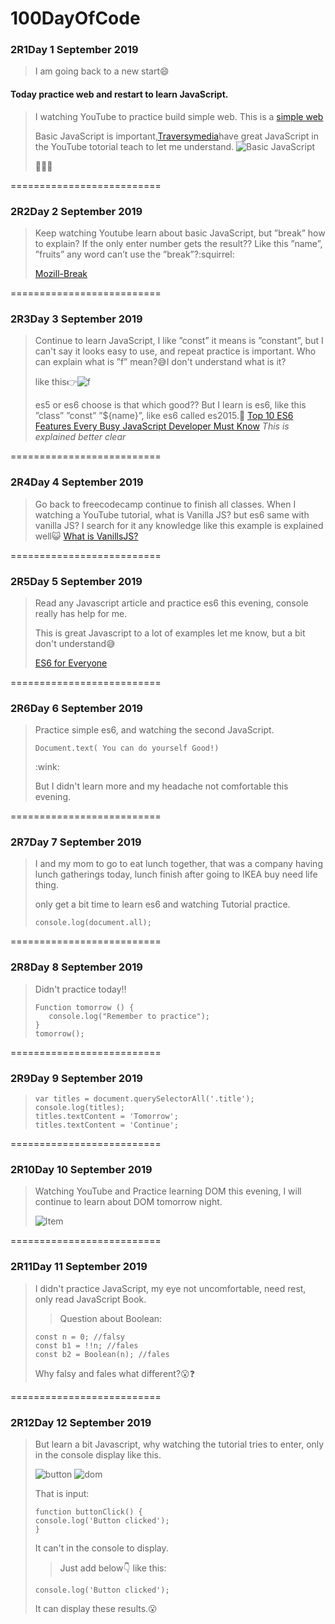 # 100DayOfCode
### 2R1Day 1 September 2019
> I am going back to a new start:smile:
>
#### Today practice web and restart to learn JavaScript.
> I watching YouTube to practice build simple web.
> This is a [simple web](https://twitter.com/i/status/1168187113751232513)
>
> Basic JavaScript is important,[Traversymedia](https://www.youtube.com/watch?v=hdI2bqOjy3c&list=WL&index=26&t=0s)have great JavaScript in the YouTube totorial teach to let me understand.
> ![Basic JavaScript](https://pbs.twimg.com/media/EDY7_p0U8AAY0vD?format=jpg&name=small)
>
> :muscle::muscle::muscle:

==========================
### 2R2Day 2 September 2019
> Keep watching Youtube learn about basic JavaScript, but ”break” how to explain? If the only enter number gets the result?? Like this ”name”, ”fruits” any word can’t use the ”break”?:squirrel:
>
> [Mozill-Break](https://developer.mozilla.org/en-US/docs/Web/JavaScript/Reference/Statements/break)

==========================
### 2R3Day 3 September 2019
> Continue to learn JavaScript, I like ”const” it means is ”constant”, but I can't say it looks easy to use, and repeat practice is important.
> Who can explain what is ”f” mean?:sweat_smile:I don't understand what is it?
>
> like this:point_right:![*f*](https://pbs.twimg.com/media/EDjN5geWsAYCDWv?format=jpg&name=small)
>>
> es5 or es6 choose is that which good?? But I learn is es6, like this ”class” ”const” ”${name}”, like es6 called es2015.:eyes:
> [Top 10 ES6 Features Every Busy JavaScript Developer Must Know](https://webapplog.com/es6/)
> _This is explained better clear_

==========================
### 2R4Day 4 September 2019
> Go back to freecodecamp continue to finish all classes.
When I watching a YouTube tutorial, what is Vanilla JS? but es6 same with vanilla JS? I search for it any knowledge like this example is explained well:smiley_cat:
> [What is VanillsJS?](https://stackoverflow.com/questions/20435653/what-is-vanillajs)

==========================
### 2R5Day 5 September 2019
> Read any Javascript article and practice es6 this evening, console really has help for me.
>
> This is great Javascript to a lot of examples let me know, but a bit don't understand:sweat_smile:
>
> [ES6 for Everyone](https://cloudup.com/cT3sEL-omAB)

==========================
### 2R6Day 6 September 2019
> Practice simple es6, and watching the second JavaScript.
> <pre><code>Document.text( You can do yourself Good!)</code></pre>:wink:
> But I didn't learn more and my headache not comfortable this evening.

==========================
### 2R7Day 7 September 2019
> I and my mom to go to eat lunch together, that was a company having lunch gatherings today, lunch finish after going to IKEA buy need life thing.
>
> only get a bit time to learn es6 and watching Tutorial practice.
> <pre><code>console.log(document.all);</code></pre>

==========================
### 2R8Day 8 September 2019
> Didn't practice today!!
>
> <pre><code>Function tomorrow () {
>    console.log("Remember to practice");
> }
> tomorrow();</code></pre>

==========================
### 2R9Day 9 September 2019
> <pre><code>var titles = document.querySelectorAll('.title');
> console.log(titles);
> titles.textContent = 'Tomorrow';
> titles.textContent = 'Continue';</code></pre>

==========================
### 2R10Day 10 September 2019
> Watching YouTube and Practice learning DOM this evening, I will continue to learn about DOM tomorrow night.
>
> ![Item](https://pbs.twimg.com/media/EEHVCXwUcAgGLry?format=jpg&name=small)

==========================
### 2R11Day 11 September 2019
> I didn't practice JavaScript, my eye not uncomfortable, need rest, only read JavaScript Book.
>> Question about Boolean:
> <pre><code>const n = 0; //falsy
> const b1 = !!n; //fales
> const b2 = Boolean(n); //fales</code></pre>
>
> Why falsy and fales what different?:open_mouth::question:

==========================
### 2R12Day 12 September 2019
> But learn a bit Javascript, why watching the tutorial tries to enter, only in the console display like this.
>
> ![button](https://pbs.twimg.com/media/EEVVeNsUwAEa4S0?format=jpg&name=small)
> ![dom](https://pbs.twimg.com/media/EEVVeNpUUAACpyw?format=jpg&name=4096x4096)
>
> That is input:
> <pre><code>function buttonClick() {
> console.log('Button clicked');
> }</code></pre>
>
> It can't in the console to display.
>> Just add below:point_down: like this:
> <pre><code>console.log('Button clicked');</code></pre>
>
> It can display these results.:open_mouth:
